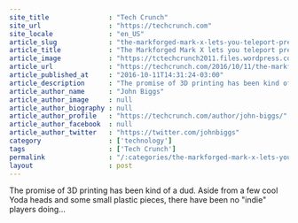 ```yaml
---
site_title               : "Tech Crunch"
site_url                 : "https://techcrunch.com"
site_locale              : "en_US"
article_slug             : "the-markforged-mark-x-lets-you-teleport-precision-custom-parts-from-designer-to-printer"
article_title            : "The Markforged Mark X lets you teleport precision custom parts from designer to printer"
article_image            : "https://tctechcrunch2011.files.wordpress.com/2016/10/screen-shot-2016-10-11-at-3-43-52-pm.png?w=764&h=400&crop=1"
article_url              : "https://techcrunch.com/2016/10/11/the-markforged-mark-x-lets-you-teleport-precision-custom-parts-from-designer-to-printer/"
article_published_at     : "2016-10-11T14:31:24-03:00"
article_description      : "The promise of 3D printing has been kind of a dud. Aside from a few cool Yoda heads and some small plastic pieces, there have been no 'indie' players doing..."
article_author_name      : "John Biggs"
article_author_image     : null
article_author_biography : null
article_author_profile   : "https://techcrunch.com/author/john-biggs/"
article_author_facebook  : null
article_author_twitter   : "https://twitter.com/johnbiggs"
category                 : ['technology']
tags                     : ['Tech Crunch']
permalink                : "/:categories/the-markforged-mark-x-lets-you-teleport-precision-custom-parts-from-designer-to-printer/"
layout                   : post
---
```


The promise of 3D printing has been kind of a dud. Aside from a few cool Yoda heads and some small plastic pieces, there have been no "indie" players doing...
